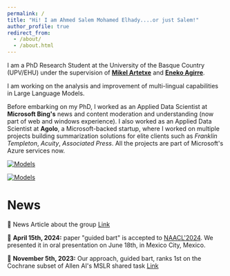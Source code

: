 ```yaml
---
permalink: /
title: "Hi! I am Ahmed Salem Mohamed Elhady....or just Salem!"
author_profile: true
redirect_from: 
  - /about/
  - /about.html
---
```


I am a PhD Research Student at the University of the Basque Country (UPV/EHU) under the supervision of [**Mikel Artetxe**](https://www.mikelartetxe.com/) and [**Eneko Agirre**](https://scholar.google.es/citations?user=kSuqts0AAAAJ&hl=en).

I am working on the analysis and improvement of multi-lingual capabilities in Large Language Models.

Before embarking on my PhD, I worked as an Applied Data Scientist at **Microsoft Bing's** news and content moderation and understanding (now part of web and windows experience). I also worked as an Applied Data Scientist at **Agolo**, a Microsoft-backed startup, where I worked on multiple projects building summarization solutions for elite clients such as *Franklin Templeton*, *Acuity*, *Associated Press*. All the projects are part of Microsoft's Azure services now.


<p align="center">

<a href="https://huggingface.co/ahmedselhady"><img alt="Models" src="https://img.shields.io/badge/Huggingface 🤗 - My Profile-blueviolet"></a>

<a href="https://huggingface.co/ahmedselhady"><img alt="Models" src="https://img.shields.io/badge/ - My Scholar-blue"></a>
  <br>
</p>


# News

:calendar: News Article about the group [Link](https://elpais.com/proyecto-tendencias/2024-06-12/latxa-un-chatgpt-en-euskera-contra-la-brecha-digital-de-los-idiomas.html)

:calendar: **April 15th, 2024:** paper "guided bart" is accepted to [NAACL'2024](https://2024.naacl.org/). We presented it in oral presentation on June 18th, in Mexico City, Mexico.

:calendar: **November 5th, 2023:** Our approach, guided bart, ranks 1st on the Cochrane subset of Allen AI's MSLR shared task [Link](https://leaderboard.allenai.org/mslr-cochrane/submissions/public)